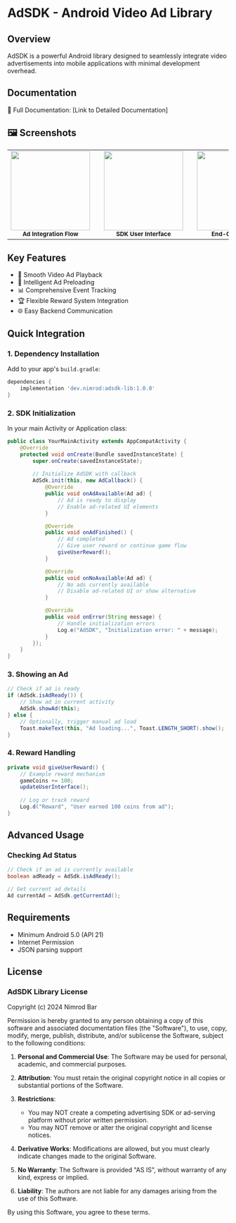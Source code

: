 # AdSDK - Android Video Ad Library


## Overview
AdSDK is a powerful Android library designed to seamlessly integrate video advertisements into mobile applications with minimal development overhead.


## Documentation
📄 Full Documentation: [Link to Detailed Documentation]


## 🖼️ Screenshots

<table>
  <tr>
    <td align="center">
      <img src="https://github.com/user-attachments/assets/4532ea8f-8649-4407-9acf-2eff2a21c572" width="180"/><br/>
      <sub><b>Ad&nbsp;Integration&nbsp;Flow</b></sub>
    </td>
    <td width="25"></td>  <!-- spacer -->
    <td align="center">
      <img src="https://github.com/user-attachments/assets/4f8bf291-5716-49d8-92ef-102c9d977545" width="180"/><br/>
      <sub><b>SDK&nbsp;User&nbsp;Interface</b></sub>
    </td>
    <td width="25"></td>  <!-- spacer -->
    <td align="center">
      <img src="https://github.com/user-attachments/assets/0cceb809-3828-4f93-8983-4f6e6eebfff9" width="180"/><br/>
      <sub><b>End-Card&nbsp;Screen</b></sub>
    </td>
  </tr>
</table>


## Key Features
- 🎥 Smooth Video Ad Playback
- 🔄 Intelligent Ad Preloading
- 📊 Comprehensive Event Tracking
- 🏆 Flexible Reward System Integration
- 🌐 Easy Backend Communication

## Quick Integration

### 1. Dependency Installation
Add to your app's `build.gradle`:
```groovy
dependencies {
    implementation 'dev.nimrod:adsdk-lib:1.0.0'
}
```

### 2. SDK Initialization
In your main Activity or Application class:
```java
public class YourMainActivity extends AppCompatActivity {
    @Override
    protected void onCreate(Bundle savedInstanceState) {
        super.onCreate(savedInstanceState);
        
        // Initialize AdSDK with callback
        AdSdk.init(this, new AdCallback() {
            @Override
            public void onAdAvailable(Ad ad) {
                // Ad is ready to display
                // Enable ad-related UI elements
            }

            @Override
            public void onAdFinished() {
                // Ad completed
                // Give user reward or continue game flow
                giveUserReward();
            }

            @Override
            public void onNoAvailable(Ad ad) {
                // No ads currently available
                // Disable ad-related UI or show alternative
            }

            @Override
            public void onError(String message) {
                // Handle initialization errors
                Log.e("AdSDK", "Initialization error: " + message);
            }
        });
    }
}
```

### 3. Showing an Ad
```java
// Check if ad is ready
if (AdSdk.isAdReady()) {
    // Show ad in current activity
    AdSdk.showAd(this);
} else {
    // Optionally, trigger manual ad load
    Toast.makeText(this, "Ad loading...", Toast.LENGTH_SHORT).show();
}
```

### 4. Reward Handling
```java
private void giveUserReward() {
    // Example reward mechanism
    gameCoins += 100;
    updateUserInterface();
    
    // Log or track reward
    Log.d("Reward", "User earned 100 coins from ad");
}
```

## Advanced Usage

### Checking Ad Status
```java
// Check if an ad is currently available
boolean adReady = AdSdk.isAdReady();

// Get current ad details
Ad currentAd = AdSdk.getCurrentAd();
```

## Requirements
- Minimum Android 5.0 (API 21)
- Internet Permission
- JSON parsing support


## License

### AdSDK Library License
Copyright (c) 2024 Nimrod Bar

Permission is hereby granted to any person obtaining a copy of this software and associated documentation files (the "Software"), to use, copy, modify, merge, publish, distribute, and/or sublicense the Software, subject to the following conditions:

1. **Personal and Commercial Use**: The Software may be used for personal, academic, and commercial purposes.

2. **Attribution**: You must retain the original copyright notice in all copies or substantial portions of the Software.

3. **Restrictions**:
   - You may NOT create a competing advertising SDK or ad-serving platform without prior written permission.
   - You may NOT remove or alter the original copyright and license notices.

4. **Derivative Works**: Modifications are allowed, but you must clearly indicate changes made to the original Software.

5. **No Warranty**: The Software is provided "AS IS", without warranty of any kind, express or implied.

6. **Liability**: The authors are not liable for any damages arising from the use of this Software.

By using this Software, you agree to these terms.
